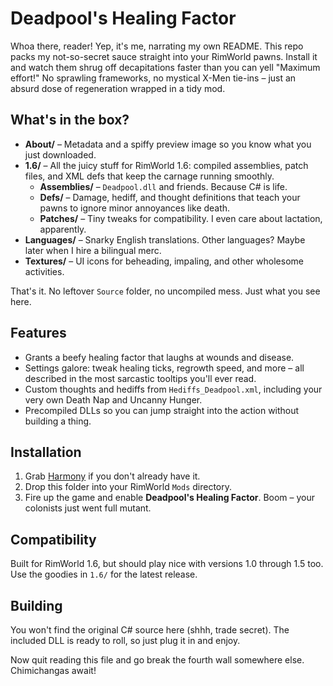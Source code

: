 # Deadpool's Healing Factor

Whoa there, reader! Yep, it's me, narrating my own README. This repo packs my not-so-secret sauce straight into your RimWorld pawns. Install it and watch them shrug off decapitations faster than you can yell "Maximum effort!" No sprawling frameworks, no mystical X-Men tie-ins – just an absurd dose of regeneration wrapped in a tidy mod.

## What's in the box?

- **About/** – Metadata and a spiffy preview image so you know what you just downloaded.
- **1.6/** – All the juicy stuff for RimWorld 1.6: compiled assemblies, patch files, and XML defs that keep the carnage running smoothly.
  - **Assemblies/** – `Deadpool.dll` and friends. Because C# is life.
  - **Defs/** – Damage, hediff, and thought definitions that teach your pawns to ignore minor annoyances like death.
  - **Patches/** – Tiny tweaks for compatibility. I even care about lactation, apparently.
- **Languages/** – Snarky English translations. Other languages? Maybe later when I hire a bilingual merc.
- **Textures/** – UI icons for beheading, impaling, and other wholesome activities.

That's it. No leftover `Source` folder, no uncompiled mess. Just what you see here.

## Features

- Grants a beefy healing factor that laughs at wounds and disease.
- Settings galore: tweak healing ticks, regrowth speed, and more – all described in the most sarcastic tooltips you'll ever read.
- Custom thoughts and hediffs from `Hediffs_Deadpool.xml`, including your very own Death Nap and Uncanny Hunger.
- Precompiled DLLs so you can jump straight into the action without building a thing.

## Installation

1. Grab [Harmony](https://github.com/pardeike/HarmonyRimWorld) if you don't already have it.
2. Drop this folder into your RimWorld `Mods` directory.
3. Fire up the game and enable **Deadpool's Healing Factor**. Boom – your colonists just went full mutant.

## Compatibility

Built for RimWorld 1.6, but should play nice with versions 1.0 through 1.5 too. Use the goodies in `1.6/` for the latest release.

## Building

You won't find the original C# source here (shhh, trade secret). The included DLL is ready to roll, so just plug it in and enjoy.

Now quit reading this file and go break the fourth wall somewhere else. Chimichangas await!
